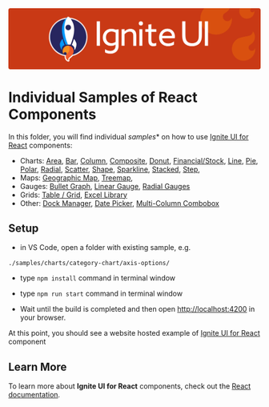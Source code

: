 
<div style="display: flex; flex-flow: row; font-family: 'Titillium Web'">
    <img style="border-radius: 0.25rem" alt="ignite-ui" src="https://raw.githubusercontent.com/IgniteUI/igniteui-xplat-docs/vnext/doc/en/images/readme/ig-banner.png"/>
</div>

# Individual Samples of React Components

In this folder, you will find individual *samples** on how to use [Ignite UI for React](https://www.infragistics.com/products/ignite-ui-react/react/components/general-getting-started.html) components:

- Charts:
[Area](https://www.infragistics.com/products/ignite-ui-react/react/components/charts/types/area-chart),
[Bar](https://www.infragistics.com/products/ignite-ui-react/react/components/charts/types/bar-chart),
[Column](https://www.infragistics.com/products/ignite-ui-react/react/components/charts/types/column-chart),
[Composite](https://www.infragistics.com/products/ignite-ui-react/react/components/charts/types/composite-chart),
[Donut](https://www.infragistics.com/products/ignite-ui-react/react/components/charts/types/donut-chart),
[Financial/Stock](https://www.infragistics.com/products/ignite-ui-react/react/components/charts/types/stock-chart),
[Line](https://www.infragistics.com/products/ignite-ui-react/react/components/charts/types/line-chart),
[Pie](https://www.infragistics.com/products/ignite-ui-react/react/components/charts/types/pie-chart),
[Polar](https://www.infragistics.com/products/ignite-ui-react/react/components/charts/types/polar-chart),
[Radial](https://www.infragistics.com/products/ignite-ui-react/react/components/charts/types/radial-chart),
[Scatter](https://www.infragistics.com/products/ignite-ui-react/react/components/charts/types/scatter-chart),
[Shape](https://www.infragistics.com/products/ignite-ui-react/react/components/charts/types/shape-chart),
[Sparkline](https://www.infragistics.com/products/ignite-ui-react/react/components/charts/types/sparkline-chart),
[Stacked](https://www.infragistics.com/products/ignite-ui-react/react/components/charts/types/stacked-chart),
[Step](https://www.infragistics.com/products/ignite-ui-react/react/components/charts/types/step-chart),
- Maps:
[Geographic Map](https://www.infragistics.com/products/ignite-ui-react/react/components/geo-map.html),
[Treemap](https://www.infragistics.com/products/ignite-ui-react/react/components/treemap-overview.html),
- Gauges:
[Bullet Graph](https://www.infragistics.com/products/ignite-ui-react/react/components/bullet-graph),
[Linear Gauge](https://www.infragistics.com/products/ignite-ui-react/react/components/linear-gauge.html),
[Radial Gauges](https://www.infragistics.com/products/ignite-ui-react/react/components/radial-gauge.html)
- Grids:
[Table / Grid](https://www.infragistics.com/products/ignite-ui-react/react/components/data-grid.html),
[Excel Library](https://www.infragistics.com/products/ignite-ui-react/react/components/excel_library_using_workbooks.html)
- Other:
[Dock Manager](https://www.infragistics.com/products/ignite-ui-react/react/components/dock-manager),
[Date Picker](https://www.infragistics.com/products/ignite-ui-react/react/components/editors/date-picker),
[Multi-Column Combobox](https://www.infragistics.com/products/ignite-ui-react/react/components/editors/multi-column-combobox)


## Setup

- in VS Code, open a folder with existing sample, e.g.
```
./samples/charts/category-chart/axis-options/
```
- type `npm install` command in terminal window
- type `npm run start` command in terminal window

- Wait until the build is completed and then open [http://localhost:4200](http://localhost:4200) in your browser.

At this point, you should see a website hosted example of [Ignite UI for React](https://infragistics.com/reactsite/components/general-getting-started.html) component


## Learn More

To learn more about **Ignite UI for React** components, check out the [React documentation](https://www.infragistics.com/products/ignite-ui-react/react/components/general-getting-started.html).
